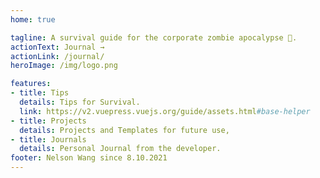 ```yaml
---
home: true

tagline: A survival guide for the corporate zombie apocalypse 🧟. 
actionText: Journal →
actionLink: /journal/
heroImage: /img/logo.png

features:
- title: Tips
  details: Tips for Survival.
  link: https://v2.vuepress.vuejs.org/guide/assets.html#base-helper 
- title: Projects
  details: Projects and Templates for future use,
- title: Journals
  details: Personal Journal from the developer.
footer: Nelson Wang since 8.10.2021
---
```


